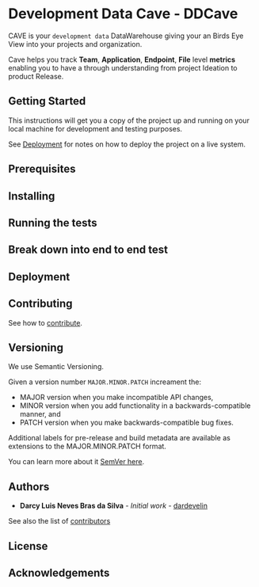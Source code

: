 # Development Data Cave - DDCave

CAVE is your `development data` DataWarehouse giving your an Birds Eye View
into your projects and organization.

Cave helps you track **Team**, **Application**, **Endpoint**, **File** level **metrics**
enabling you to have a through understanding from project Ideation to product
Release.

## Getting Started

This instructions will get you a copy of the project up and running on
your local machine for development and testing purposes.

See [Deployment](##Deployment) for notes on how to deploy the project on a live system.

## Prerequisites

## Installing

## Running the tests

## Break down into end to end test

## Deployment

## Contributing

See how to [contribute](CONTRIBUTING.md).

## Versioning

We use Semantic Versioning.

Given a version number `MAJOR.MINOR.PATCH` increament the:

* MAJOR version when you make incompatible API changes,
* MINOR version when you add functionality in a backwards-compatible manner, and
* PATCH version when you make backwards-compatible bug fixes.

Additional labels for pre-release and build metadata are available as extensions to the MAJOR.MINOR.PATCH format.

You can learn more about it [SemVer here](https://semver.org/).

## Authors
* **Darcy Luis Neves Bras da Silva** - *Initial work* - [dardevelin](https://github.com/dardevelin)

See also the list of [contributors](https://github.com/development-data-intelligence/DDCave/contributors)

## License

## Acknowledgements
